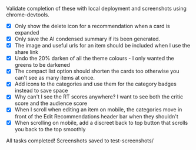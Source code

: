 Validate completion of these with local deployment and screenshots using chrome-devtools.

- [x] Only show the delete icon for a recommendation when a card is expanded
- [x] Only save the AI condensed summary if its been generated.
- [x] The image and useful urls for an item should be included when I use the share link
- [x] Undo the 20% darken of all the theme colours - I only wanted the greens to be darkened
- [x] The compact list option should shorten the cards too otherwise you can't see as many items at once.
- [x] Add icons to the categories and use them for the category badges instead to save space
- [x] Why can't I see the RT scores anywhere? I want to see both the critic score and the audience score
- [x] When I scroll when editing an item on mobile, the categories move in front of the Edit Recommendations header bar when they shouldn't
- [x] When scrolling on mobile, add a discreet back to top button that scrolls you back to the top smoothly

All tasks completed! Screenshots saved to test-screenshots/